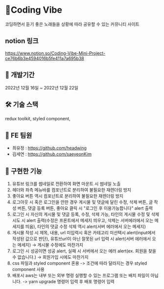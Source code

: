 # 🐬Coding Vibe

코딩하면서 듣기 좋은 노래들을 상황에 따라 공유할 수 있는 커뮤니티 사이트



##  notion 링크

https://www.notion.so/Coding-Vibe-Mini-Project-ce76b6b3e4594016b5fe411a7a695b38



##  📆 개발기간

2022년 12월 16일 ~ 2022년 12월 22일



##  🛠️ 기술 스택

redux toolkit, styled component, 



##  👯 FE 팀원

- 최유정 : https://github.com/headwing
- 김세연 : https://github.com/saeyeonKim



##  👀 구현한 기능

1. 유튜브 링크를 썸네일로 전환하여 화면 마운트 시 썸네일 노출
2. 헤더와 좌측 메뉴바를 컴포넌트로 분리하여 불필요한 재렌더링 방지
3. 좋아요 버튼 역시 컴포넌트로 분리하여 불필요한 재렌더링 방지
4. 로그아웃 시 혹은 로그인을 안한 경우 게시물 및 댓글에 달린 수정, 삭제 버튼, 글 작성 버튼, 댓글 등록 버튼, 좋아요 클릭 시 "로그인 후 이용가능합니다" alert 출력
5. 로그인 시 자신의 게시물 및 댓글 등록, 수정, 삭제 가능, 타인의 게시물 수정 및 삭제 시도 시 alert 출력(수정은 프론트에서 메세지 띄우고, 삭제는 서버에러에서 오는 메세지를 띄움), 타인의 댓글 수정 삭제 역시 alert(서버 에러에서 오는 메세지)
6. 게시물 작성 시 제목, 내용, url 미입력시 혹은 카테고리 미선택시 alert(input에서 작성된 값으로 판단), 유튜브url이 아닌 잘못된 url 입력 시 alert(서버 에러에서 오는 메세지)
-> 게시물 수정에도 마찬가지
7. 로그인 시 성공이면 성공 alert, 실패 시 서버에서 오는 에러 alert(ex. 회원을 찾을 수 없습니다.) -> 회원가입 시에도 마찬가지
8. css 파일과 styled component 혼용 -> 조건에 따라 달라지는 경우 styled component 사용
9. 배포시 aws는 내부 또는 외부 명령 실행할 수 있는 프로그램 또는 배치 파일이 아닙니다. -> yarn upgrade 명령어 입력 후 배포 명령어 입력
